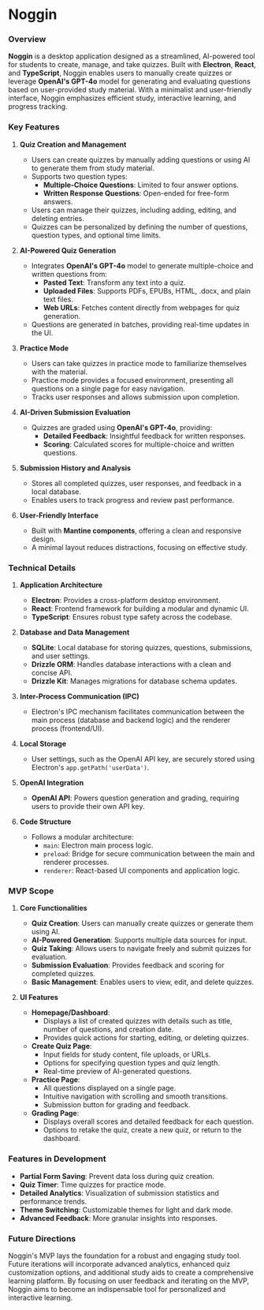 # Noggin

### Overview

**Noggin** is a desktop application designed as a streamlined, AI-powered tool for students to create, manage, and take quizzes. Built with **Electron**, **React**, and **TypeScript**, Noggin enables users to manually create quizzes or leverage **OpenAI's GPT-4o** model for generating and evaluating questions based on user-provided study material. With a minimalist and user-friendly interface, Noggin emphasizes efficient study, interactive learning, and progress tracking.

### Key Features

1. **Quiz Creation and Management**

    - Users can create quizzes by manually adding questions or using AI to generate them from study material.
    - Supports two question types:
        - **Multiple-Choice Questions**: Limited to four answer options.
        - **Written Response Questions**: Open-ended for free-form answers.
    - Users can manage their quizzes, including adding, editing, and deleting entries.
    - Quizzes can be personalized by defining the number of questions, question types, and optional time limits.

2. **AI-Powered Quiz Generation**

    - Integrates **OpenAI's GPT-4o** model to generate multiple-choice and written questions from:
        - **Pasted Text**: Transform any text into a quiz.
        - **Uploaded Files**: Supports PDFs, EPUBs, HTML, .docx, and plain text files.
        - **Web URLs**: Fetches content directly from webpages for quiz generation.
    - Questions are generated in batches, providing real-time updates in the UI.

3. **Practice Mode**

    - Users can take quizzes in practice mode to familiarize themselves with the material.
    - Practice mode provides a focused environment, presenting all questions on a single page for easy navigation.
    - Tracks user responses and allows submission upon completion.

4. **AI-Driven Submission Evaluation**

    - Quizzes are graded using **OpenAI's GPT-4o**, providing:
        - **Detailed Feedback**: Insightful feedback for written responses.
        - **Scoring**: Calculated scores for multiple-choice and written questions.

5. **Submission History and Analysis**

    - Stores all completed quizzes, user responses, and feedback in a local database.
    - Enables users to track progress and review past performance.

6. **User-Friendly Interface**
    - Built with **Mantine components**, offering a clean and responsive design.
    - A minimal layout reduces distractions, focusing on effective study.

### Technical Details

1. **Application Architecture**

    - **Electron**: Provides a cross-platform desktop environment.
    - **React**: Frontend framework for building a modular and dynamic UI.
    - **TypeScript**: Ensures robust type safety across the codebase.

2. **Database and Data Management**

    - **SQLite**: Local database for storing quizzes, questions, submissions, and user settings.
    - **Drizzle ORM**: Handles database interactions with a clean and concise API.
    - **Drizzle Kit**: Manages migrations for database schema updates.

3. **Inter-Process Communication (IPC)**

    - Electron's IPC mechanism facilitates communication between the main process (database and backend logic) and the renderer process (frontend/UI).

4. **Local Storage**

    - User settings, such as the OpenAI API key, are securely stored using Electron's `app.getPath('userData')`.

5. **OpenAI Integration**

    - **OpenAI API**: Powers question generation and grading, requiring users to provide their own API key.

6. **Code Structure**
    - Follows a modular architecture:
        - `main`: Electron main process logic.
        - `preload`: Bridge for secure communication between the main and renderer processes.
        - `renderer`: React-based UI components and application logic.

### MVP Scope

1. **Core Functionalities**

    - **Quiz Creation**: Users can manually create quizzes or generate them using AI.
    - **AI-Powered Generation**: Supports multiple data sources for input.
    - **Quiz Taking**: Allows users to navigate freely and submit quizzes for evaluation.
    - **Submission Evaluation**: Provides feedback and scoring for completed quizzes.
    - **Basic Management**: Enables users to view, edit, and delete quizzes.

2. **UI Features**
    - **Homepage/Dashboard**:
        - Displays a list of created quizzes with details such as title, number of questions, and creation date.
        - Provides quick actions for starting, editing, or deleting quizzes.
    - **Create Quiz Page**:
        - Input fields for study content, file uploads, or URLs.
        - Options for specifying question types and quiz length.
        - Real-time preview of AI-generated questions.
    - **Practice Page**:
        - All questions displayed on a single page.
        - Intuitive navigation with scrolling and smooth transitions.
        - Submission button for grading and feedback.
    - **Grading Page**:
        - Displays overall scores and detailed feedback for each question.
        - Options to retake the quiz, create a new quiz, or return to the dashboard.

### Features in Development

-   **Partial Form Saving**: Prevent data loss during quiz creation.
-   **Quiz Timer**: Time quizzes for practice mode.
-   **Detailed Analytics**: Visualization of submission statistics and performance trends.
-   **Theme Switching**: Customizable themes for light and dark mode.
-   **Advanced Feedback**: More granular insights into responses.

### Future Directions

Noggin's MVP lays the foundation for a robust and engaging study tool. Future iterations will incorporate advanced analytics, enhanced quiz customization options, and additional study aids to create a comprehensive learning platform. By focusing on user feedback and iterating on the MVP, Noggin aims to become an indispensable tool for personalized and interactive learning.
